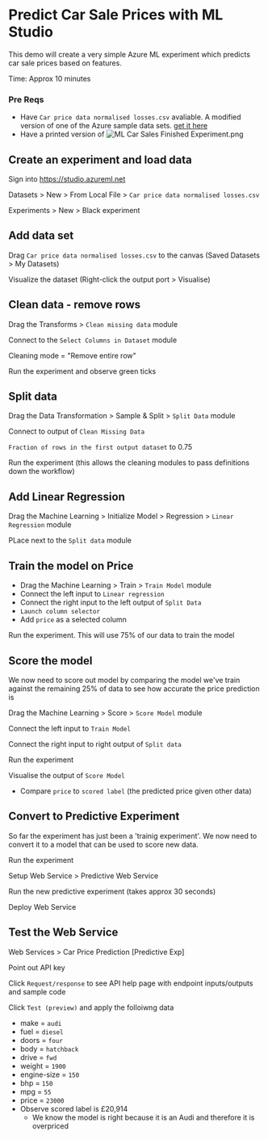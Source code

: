 # Predict Car Sale Prices with ML Studio
This demo will create a very simple Azure ML experiment which predicts car sale prices based on features.

Time: Approx 10 minutes

### Pre Reqs
* Have `Car price data normalised losses.csv` avaliable. A modified version of one of the Azure sample data sets. [get it here](https://raw.githubusercontent.com/martinkearn/Content/master/Demos/Machine%20Learning%20and%20Cognitive/ML%20Supporting%20Files/Car%20price%20data.csv)
* Have a printed version of ![ML Car Sales Finished Experiment.png](https://github.com/martinkearn/Content/raw/master/Demos/Machine%20Learning%20and%20Cognitive/ML%20Supporting%20Files/ML%20Car%20Sales%20Finished%20Experiment.PNG)

## Create an experiment and load data
Sign into https://studio.azureml.net

Datasets > New > From Local File >  `Car price data normalised losses.csv`

Experiments > New > Black experiment

## Add data set

Drag `Car price data normalised losses.csv` to the canvas (Saved Datasets > My Datasets)

Visualize the dataset (Right-click the output port > Visualise)

## Clean data - remove rows
Drag the Transforms > `Clean missing data` module

Connect to the `Select Columns in Dataset` module

Cleaning mode = "Remove entire row"

Run the experiment and observe green ticks

## Split data
Drag the Data Transformation > Sample & Split > `Split Data` module

Connect to output of `Clean Missing Data`

`Fraction of rows in the first output dataset` to 0.75

Run the experiment (this allows the cleaning modules to pass definitions down the workflow)

## Add Linear Regression
Drag the Machine Learning > Initialize Model > Regression > `Linear Regression` module

PLace next to the `Split data` module

## Train the model on Price
* Drag the Machine Learning > Train > `Train Model` module
* Connect the left input to `Linear regression`
* Connect the right input to the left output of `Split Data`
* `Launch column selector`
* Add `price` as a selected column

Run the experiment. This will use 75% of our data to train the model

## Score the model
We now need to score out model by comparing the model we've train against the remaining 25% of data to see how accurate the price prediction is

Drag the Machine Learning > Score > `Score Model` module

Connect the left input to `Train Model`

Connect the right input to right output of `Split data`

Run the experiment

Visualise the output of `Score Model`
* Compare `price` to `scored label` (the predicted price given other data)


## Convert to Predictive Experiment
So far the experiment has just been a 'trainig experiment'. We now need to convert it to a model that can be used to score new data.

Run the experiment

Setup Web Service > Predictive Web Service

Run the new predictive experiment (takes approx 30 seconds)

Deploy Web Service

## Test the Web Service
Web Services > Car Price Prediction [Predictive Exp]

Point out API key

Click `Request/response` to see API help page with endpoint inputs/outputs and sample code

Click `Test (preview)` and apply the folloiwng data
* make = `audi`
* fuel = `diesel`
* doors =  `four`
* body = `hatchback`
* drive = `fwd`
* weight = `1900`
* engine-size = `150`
* bhp = `150`
* mpg = `55`
* price = `23000`
* Observe scored label is £20,914
    * We know the model is right because it is an Audi and therefore it is overpriced
